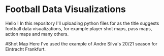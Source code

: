 # Football Data Visualizations
Hello ! In this repository I'll uploading python files for as the title suggests football data visualizations, for example player shot maps, pass maps, action maps and many others.

#Shot Map
Here I've used the example of Andre Silva's 20/21 season for Eintracht Frankfurt.

